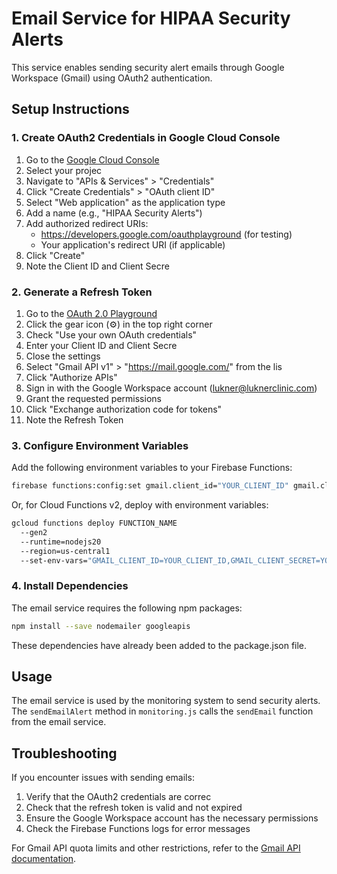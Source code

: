 # Email Service for HIPAA Security Alerts

This service enables sending security alert emails through Google Workspace (Gmail) using OAuth2 authentication.

## Setup Instructions

### 1. Create OAuth2 Credentials in Google Cloud Console

1. Go to the [Google Cloud Console](https://console.cloud.google.com/)
2. Select your projec
3. Navigate to "APIs & Services" > "Credentials"
4. Click "Create Credentials" > "OAuth client ID"
5. Select "Web application" as the application type
6. Add a name (e.g., "HIPAA Security Alerts")
7. Add authorized redirect URIs:
   - https://developers.google.com/oauthplayground (for testing)
   - Your application's redirect URI (if applicable)
8. Click "Create"
9. Note the Client ID and Client Secre

### 2. Generate a Refresh Token

1. Go to the [OAuth 2.0 Playground](https://developers.google.com/oauthplayground/)
2. Click the gear icon (⚙️) in the top right corner
3. Check "Use your own OAuth credentials"
4. Enter your Client ID and Client Secre
5. Close the settings
6. Select "Gmail API v1" > "https://mail.google.com/" from the lis
7. Click "Authorize APIs"
8. Sign in with the Google Workspace account (lukner@luknerclinic.com)
9. Grant the requested permissions
10. Click "Exchange authorization code for tokens"
11. Note the Refresh Token

### 3. Configure Environment Variables

Add the following environment variables to your Firebase Functions:

```bash
firebase functions:config:set gmail.client_id="YOUR_CLIENT_ID" gmail.client_secret="YOUR_CLIENT_SECRET" gmail.refresh_token="YOUR_REFRESH_TOKEN"
```

Or, for Cloud Functions v2, deploy with environment variables:

```bash
gcloud functions deploy FUNCTION_NAME
  --gen2
  --runtime=nodejs20
  --region=us-central1
  --set-env-vars="GMAIL_CLIENT_ID=YOUR_CLIENT_ID,GMAIL_CLIENT_SECRET=YOUR_CLIENT_SECRET,GMAIL_REFRESH_TOKEN=YOUR_REFRESH_TOKEN"
```

### 4. Install Dependencies

The email service requires the following npm packages:

```bash
npm install --save nodemailer googleapis
```

These dependencies have already been added to the package.json file.

## Usage

The email service is used by the monitoring system to send security alerts. The `sendEmailAlert` method in `monitoring.js` calls the `sendEmail` function from the email service.

## Troubleshooting

If you encounter issues with sending emails:

1. Verify that the OAuth2 credentials are correc
2. Check that the refresh token is valid and not expired
3. Ensure the Google Workspace account has the necessary permissions
4. Check the Firebase Functions logs for error messages

For Gmail API quota limits and other restrictions, refer to the [Gmail API documentation](https://developers.google.com/gmail/api/reference/quota).